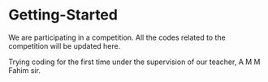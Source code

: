 # Getting-Started

We are participating in a competition.
All the codes related to the competition will be updated here.

Trying coding for the first time under the supervision of our teacher, A M M Fahim sir.
